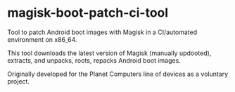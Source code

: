 # magisk-boot-patch-ci-tool

Tool to patch Android boot images with Magisk in a CI/automated environment on x86_64.

This tool downloads the latest version of Magisk (manually updooted), extracts, and unpacks, roots, repacks Android boot images.

Originally developed for the Planet Computers line of devices as a voluntary project.
